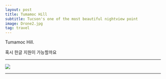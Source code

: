 ```yaml
---
layout: post
title: Tumamoc Hill
subtitle: Tucson's one of the most beautiful nightview point
image: Drone2.jpg
tag: travel
---
```


Tumamoc Hill.

혹시 한글 지원이 가능할까요

***

![]({{site.baseurl}}/img/Safford.jpg)

***

